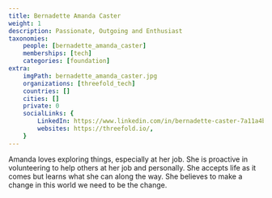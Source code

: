 ```yaml
---
title: Bernadette Amanda Caster
weight: 1
description: Passionate, Outgoing and Enthusiast 
taxonomies:
    people: [bernadette_amanda_caster]
    memberships: [tech]
    categories: [foundation]
extra:
    imgPath: bernadette_amanda_caster.jpg
    organizations: [threefold_tech]
    countries: []
    cities: []
    private: 0
    socialLinks: {
        LinkedIn: https://www.linkedin.com/in/bernadette-caster-7a11a4b4/,
        websites: https://threefold.io/,
    }
---
```



Amanda loves exploring things, especially at her job. She is proactive in volunteering to help others at her job and personally. She accepts life as it comes but learns what she can along the way. She believes to make a change in this world we need to be the change. 
